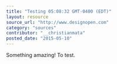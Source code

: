 ```yaml
---
title: "Testing 05:08:32 GMT-0400 (EDT)"
layout: resource
source_url: "http://www.designopen.com"
category: "sources"
contributor: "__christianmata"
posted_date: "2015-05-10"
---
```

Something amazing! To test.